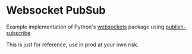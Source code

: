 # Websocket PubSub

Example implementation of Python's [websockets](https://websockets.readthedocs.io/en/stable/index.html#) package using [publish-subscribe](https://websockets.readthedocs.io/en/stable/index.html#)

This is just for reference, use in prod at your own risk.
